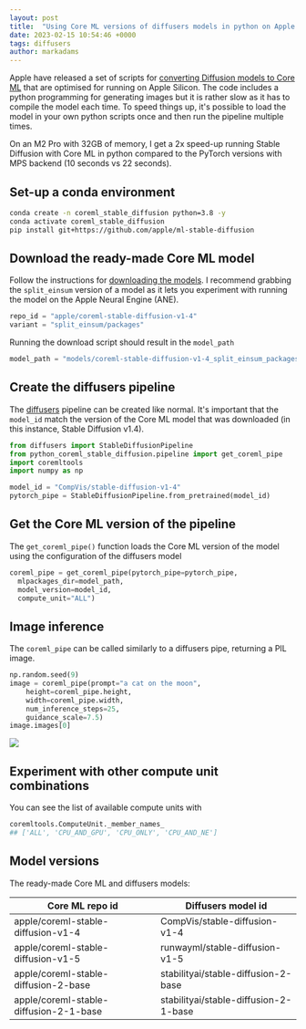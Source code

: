 ```yaml
---
layout: post
title:  "Using Core ML versions of diffusers models in python on Apple Silicon"
date: 2023-02-15 10:54:46 +0000
tags: diffusers
author: markadams
---
```


Apple have released a set of scripts for [converting Diffusion models to Core ML](https://github.com/apple/ml-stable-diffusion) that are optimised for running on Apple Silicon. The code includes a python programming for generating images but it is rather slow as it has to compile the model each time. To speed things up, it's possible to load the model in your own python scripts once and then run the pipeline multiple times.

On an M2 Pro with 32GB of memory, I get a 2x speed-up running Stable Diffusion with Core ML in python compared to the PyTorch versions with MPS backend (10 seconds vs 22 seconds).

## Set-up a conda environment

```sh
conda create -n coreml_stable_diffusion python=3.8 -y
conda activate coreml_stable_diffusion
pip install git+https://github.com/apple/ml-stable-diffusion
```

## Download the ready-made Core ML model

Follow the instructions for [downloading the models](https://github.com/apple/ml-stable-diffusion#-using-ready-made-core-ml-models-from-hugging-face-hub). I recommend grabbing the `split_einsum` version of a model as it lets you experiment with running the model on the Apple Neural Engine (ANE). 

```python
repo_id = "apple/coreml-stable-diffusion-v1-4"
variant = "split_einsum/packages"
```

Running the download script should result in the `model_path`
```python
model_path = "models/coreml-stable-diffusion-v1-4_split_einsum_packages"
```

## Create the diffusers pipeline

The [diffusers](https://github.com/huggingface/diffusers) pipeline can be created like normal. It's important that the `model_id` match the version of the Core ML model that was downloaded (in this instance, Stable Diffusion v1.4).

```python
from diffusers import StableDiffusionPipeline
from python_coreml_stable_diffusion.pipeline import get_coreml_pipe
import coremltools
import numpy as np

model_id = "CompVis/stable-diffusion-v1-4"
pytorch_pipe = StableDiffusionPipeline.from_pretrained(model_id)
```

## Get the Core ML version of the pipeline

The `get_coreml_pipe()` function loads the Core ML version of the model using the configuration of the diffusers model

```python
coreml_pipe = get_coreml_pipe(pytorch_pipe=pytorch_pipe,
  mlpackages_dir=model_path,
  model_version=model_id,
  compute_unit="ALL")
```

## Image inference

The `coreml_pipe` can be called similarly to a diffusers pipe, returning a PIL image.

```python
np.random.seed(9)
image = coreml_pipe(prompt="a cat on the moon",
    height=coreml_pipe.height,
    width=coreml_pipe.width,
    num_inference_steps=25,
    guidance_scale=7.5)
image.images[0]
```
![](https://static.differentialist.info/file/mja-static/latent/diffusers/moon-cat-all.png)

## Experiment with other compute unit combinations

You can see the list of available compute units with
```python
coremltools.ComputeUnit._member_names_
## ['ALL', 'CPU_AND_GPU', 'CPU_ONLY', 'CPU_AND_NE']
```

## Model versions

The ready-made Core ML and diffusers models:

|Core ML repo id                     |Diffusers model id                     |
|------------------------------------|---------------------------------------|
|apple/coreml-stable-diffusion-v1-4  |CompVis/stable-diffusion-v1-4          |
|apple/coreml-stable-diffusion-v1-5  |runwayml/stable-diffusion-v1-5         |
|apple/coreml-stable-diffusion-2-base|stabilityai/stable-diffusion-2-base    |
|apple/coreml-stable-diffusion-2-1-base|stabilityai/stable-diffusion-2-1-base|